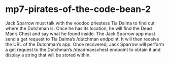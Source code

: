 # mp7-pirates-of-the-code-bean-2
Jack Sparrow must talk with the voodoo priestess Tia Dalma to find out where the Dutchman is. Once he has its location, he will find the Dead Man’s Chest and say what he found inside. The Jack Sparrow app must send a get request to Tia Dalma’s /dutchman endpoint. It will then receive the URL of the Dutchman’s app. Once recovered, Jack Sparrow will perform a get request to the Dutchman’s /deadmanschest endpoint to obtain it and display a string that will be stored within. 
